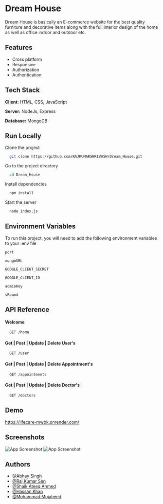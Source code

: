 
# Dream House

Dream House is basically an E-commerce website for the best quality furniture and decorative items along with the full interior design of the home as well as office indoor and outdoor etc.



## Features

- Cross platform
- Responsive
- Authorization
- Authentication


## Tech Stack

**Client:** HTML, CSS, JavaScript

**Server:** NodeJs, Express

**Database:** MongoDB


## Run Locally

Clone the project

```bash
  git clone https://github.com/RAJKUMARSHRIVASH/Dream_House.git
```

Go to the project directory

```bash
  cd Dream_House
```

Install dependencies

```bash
  npm install
```

Start the server

```bash
  node index.js
```


## Environment Variables

To run this project, you will need to add the following environment variables to your .env file

`port`

`mongoURL`

`GOOGLE_CLIENT_SECRET`

`GOOGLE_CLIENT_ID`

`adminKey`

`sRound`

## API Reference

#### Welcome 

```http
  GET /home
```

#### Get | Post | Update | Delete User's

```http
  GET /user
```
#### Get | Post | Update | Delete Appointment's
```http
  GET /appointments
 ```

#### Get | Post | Update | Delete Doctor's
```http
  GET /doctors
```



## Demo

https://lifecare-mwbk.onrender.com/

## Screenshots

![App Screenshot](https://i.imgur.com/vNWL4lR.jpeg)
![App Screenshot](https://i.imgur.com/BFSWz9I.jpeg)


## Authors

- [@Abhay Singh](https://github.com/DanteHaxor)
- [@Raj Kumar Sen](https://github.com/RAJKUMARSHRIVASH)
- [@Shaik Ateeq Ahmed](https://github.com/Shaikateeqahmed)
- [@Hassan Khan](https://github.com/allabovehassan)
- [@Mohammad Mujaheed](https://github.com/mujaheed13)


